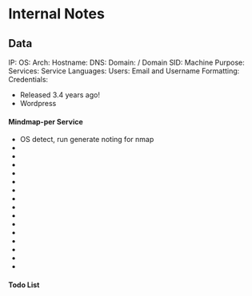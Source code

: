 # Internal Notes

## Data 

IP: 
OS:
Arch:
Hostname:
DNS:
Domain:  / Domain SID:
Machine Purpose: 
Services:
Service Languages:
Users:
Email and Username Formatting:
Credentials:

- Released 3.4 years ago!   
- Wordpress 

#### Mindmap-per Service

- OS detect, run generate noting for nmap
-
-
-
-
-
-
-
-
-
- 
-
-
-
-
-



#### Todo List



